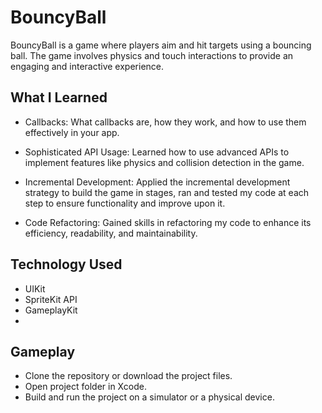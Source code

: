 # BouncyBall

BouncyBall is a game where players aim and hit targets using a bouncing ball. The game involves physics and touch interactions to provide an engaging and interactive experience.

## What I Learned
- Callbacks: What callbacks are, how they work, and how to use them effectively in your app.
  
- Sophisticated API Usage: Learned how to use advanced APIs to implement features like physics and collision detection in the game.

- Incremental Development: Applied the incremental development strategy to build the game in stages, ran and tested my code at each step to ensure functionality and improve upon it.

- Code Refactoring: Gained skills in refactoring my code to enhance its efficiency, readability, and maintainability.

## Technology Used
- UIKit
- SpriteKit API 
- GameplayKit
- 
## Gameplay
- Clone the repository or download the project files.
- Open project folder in Xcode.
- Build and run the project on a simulator or a physical device.
